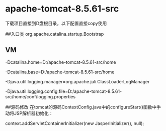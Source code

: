 # apache-tomcat-8.5.61-src

下载项目直接到D盘根目录，以下配置直接copy使用

##入口类
org.apache.catalina.startup.Bootstrap


## VM
-Dcatalina.home=D:/apache-tomcat-8.5.61-src/home

-Dcatalina.base=D:/apache-tomcat-8.5.61-src/home

-Djava.util.logging.manager=org.apache.juli.ClassLoaderLogManager

-Djava.util.logging.config.file=D:/apache-tomcat-8.5.61-src/home/conf/logging.properties


##源码修改
在tomcat的源码ContextConfig.java中的configureStart()函数中手动将JSP解析器初始化： 

context.addServletContainerInitializer(new JasperInitializer(), null); 

 